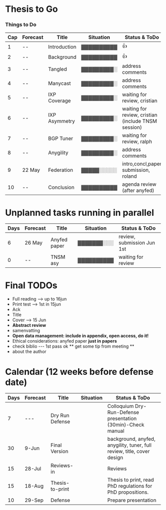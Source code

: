  # Thesis to Go
 
 ### Things to Do ###
                                                                                           
 Cap| Forecast | Title         | Situation  | Status & ToDo                                                                             
 ----| ---------| --------------| ---------- |----------------------                                                                     
 1   |   --     | Introduction  | ▓▓▓▓▓▓▓▓▓▓ | :+1:                                                 
 2   |   --     | Background    | ▓▓▓▓▓▓▓▓▓▓ | :+1:
 3   |   --     | Tangled       | ▓▓▓▓▓▓▓▓▓░ | address comments                                              
 4   |   --     | Manycast      | ▓▓▓▓▓▓▓▓▓░ | address comments                                            
 5   |   --     | IXP Coverage  | ▓▓▓▓▓▓▓▓▓░ | waiting for review, cristian                                             
 6   |   --     | IXP Asymmetry | ▓▓▓▓▓▓▓▓▓░ | waiting for review, cristian  (include TNSM session)                                           
 7   |   --     | BGP Tuner     | ▓▓▓▓▓▓▓▓▓░ | waiting for review, ralph                            
 8   |   --     | Anygility     | ▓▓▓▓▓▓▓▓▓░ | address comments                                       
 9   |  22 May  | Federation    | ▓▓▓▓▓░░░░░ | intro,concl,paper submission, roland          
 10  |   --     | Conclusion    | ▓▓▓▓▓▓▓▓▓▓ | agenda review (after anyfed)                                               
                                                                                                                                         
                                                                                                                                         
                                                                                                                                         
 # Unplanned tasks running in parallel                                                                                                   
                                                                                                                                                                                                                                                                
 Days| Forecast | Title              | Situation  | Status & ToDo                                                                        
 ----| ---------| -------------------| ---------- |----------------------                                                                
 6   |  26 May  | Anyfed paper       | ▓▓▓▓▓▓▓░░░ | review, submission Jun 1st  
 0   |   --     | TNSM asy           | ▓▓▓▓▓▓▓▓▓▓ | waiting for review                                                  
                                             
# Final TODOs
- Full reading --> up to 16jun
- Print test --> 1st in 15jun
- Ack
- Title
- Cover --> 15 Jun
- **Abstract review**
- samenvatting 
- **Open data management: include in appendix, open access, do it!**
- Ethical considerations: anyfed paper **just in papers**
- check biblio --- 1st pass ok ** get some tip from meeting **
- about the author
                                                                                                                                         
 # Calendar (12 weeks before defense date)                                                                                               
                                                                                                                                         
 Days | Forecast | Title              | Situation  | Status & ToDo                                                                       
 -----| ---------| -------------------| ---------- |----------------------                                                               
   7  |  ---     | Dry Run Defense    |            | Colloquium Dry-Run-Defense presentation (30min)-Check manual
  30  |  9-Jun   | Final Version      |            | background, anyfed, anygility, tuner, full review, title, cover design              
  15  | 28-Jul   | Reviews-in         |            | Reviews                                                                             
  15  | 18-Aug   | Thesis-to-print    |            | Thesis to print, read PhD regulations for PhD propositions.                         
  10  | 29-Sep   | Defense            |            | Prepare presentation

